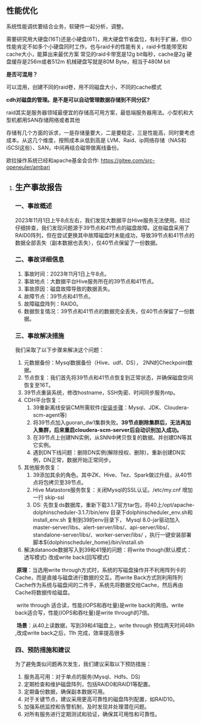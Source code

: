 ## 性能优化

系统性能调优要结合业务，软硬件一起分析，调整。

需要研究用大硬盘(16T)还是小硬盘(6T)，用大硬盘节省盘位，有利于扩展，但IO性能肯定不如多个小硬盘同时工作。也与raid卡的性能有关，raid卡性能带宽和cache大小，能算出来最优方案
常见的raid卡带宽是12g bit每秒，cache是2g
硬盘缓存是256m或者512m
机械硬盘写就是80M Byte，相当于480M bit

**是否可混用？**

可以混用，创建不同的raid卷，用不同磁盘大小，不同的cache模式

**cdh对磁盘的管理。是不是可以自动管理数据存储到不同分区?**



raid其实是服务器领域最便宜的存储高可用方案，最低端服务器用法。小型机和大型机都用SAN存储网络或者其他

存储有几个方面的诉求，一是存储量要大，二是要稳定，三是性能高，同时要考虑成本。从这几个维度，按照成本从低到高是 LVM、Raid、ip网络存储（NAS和iSCSI这些）、SAN，中间再结合磁带做离线备份。

欧拉操作系统已经和apache基金会合作: https://gitee.com/src-openeuler/ambari







1. ## 生产事故报告

   ### 一、事故概述

   2023年11月1日上午8点左右，我们发现大数据平台Hive服务无法使用。经过仔细排查，我们发现问题源于39节点和41节点的磁盘故障。这些磁盘采用了RAID0阵列，但在尝试更换其中故障磁盘时未能成功，导致39节点和41节点的数据全部丢失（副本数据也丢失），仅40节点保留了一份数据。

   ### 二、事故详细信息

   1. 事故时间：2023年11月1日上午8点。
   2. 事故地点：大数据平台Hive服务所在的39节点和41节点。
   3. 事故原因：磁盘故障导致的数据丢失。
   4. 故障节点：39节点和41节点。
   5. 故障磁盘阵列：RAID0。
   6. 数据恢复情况：39节点和41节点的数据完全丢失，仅40节点保留了一份数据。

   ### 三、事故解决措施

   我们采取了以下步骤来解决这个问题：

   1. 元数据备份：Mysql数据备份（Hive、udf、DS）， 2NN的Checkpoint数据。
   2.  节点恢复：我们首先将39节点和41节点恢复到正常状态，并确保磁盘空间恢复至16T。
      1. 39节点重装系统，修改hostname，SSH免密、时间同步服务ntp。
   3. CDH平台恢复：
      1. 39重新离线安装CM所需软件([安装步骤](http://wiki.mingyang100.com:8190/pages/viewpage.action?pageId=17007040)：Mysql、JDK、Cloudera-scm-agent等)
      2. 将39节点加入guoran_dw1集群失败。**39节点剔除集群后，无法再加入集群，后来重启cloudera-scm-server后自动识别加入成功。**
      3. 在39节点上创建NN实例，从SNN中拷贝恢复的数据。并创建DN等其它实例。
      4. 遇到DN下线问题：删除DN实例(解除授权、删除)，重新创建DN实例，DN正常，数据开始正常同步。
   4. 其他服务恢复：
      1. 39添加其余的角色。其中ZK、Hive、Tez、Spark做过升级，从40节点将包拷贝至39节点。
      2. Hive Matastore服务恢复：关闭Mysql的SSL认证。/etc/my.cnf 增加一行 skip-ssl
      3. DS: 先恢复ds数据库，重新下载3.1.7官方tar包，将40上/opt/apache-dolphinscheduler-3.1.7/bin/env 目录下dolphinscheduler_env.sh和 install_env.sh 复制到39的env目录下， Mysql 8.0-jar驱动加入 master-server/libs、alert-server/libs/、api-server/libs/、standalone-server/libs/、worker-server/libs/ ，执行一键安装部署脚本${dolphinscheduler_home}/bin/install.sh
   5. 解决datanode数据写入到39和41慢的问题：将write though(默认模式：透写模式) 改成write back(回写模式) 

   ​     **原理**：当选用write through方式时，系统的写磁盘操作并不利用阵列卡的Cache，而是直接与磁盘进行数据的交互。而write Back方式则利用阵列Cache作为系统与磁盘间的二传手，系统先将数据交给Cache，然后再由Cache将数据传给磁盘。

   ​          write through 适合读，性能(IOPS和吞吐量)是write back的两倍。write back适合写，性能(IOPS和吞吐量)是write through的7倍。

   ​     **场景**：从40上读数据，写到39和41磁盘上，write through 预估两天时间48h ,改成write back之后，11h 完成，效率提高很多

   ### 四、预防措施和建议

   为了避免类似问题再次发生，我们建议采取以下预防措施：

   1. 服务高可用：对于单点的服务(Mysql、Hdfs、DS)
   2. 定期检查和维护磁盘阵列，包括RAID0和RAID1等配置。
   3. 定期备份数据，确保副本数据可用。
   4. 对于关键节点，建议采用更高可靠性的磁盘阵列配置，如RAID10。
   5. 加强系统监控和告警机制，及时发现并处理潜在问题。
   6. 对所有服务进行定期测试和验证，确保其可用性和可靠性。
